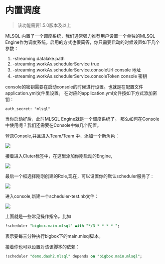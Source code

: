 # 内置调度

> 该功能需要1.5.0版本及以上

MLSQL 内置了一个调度系统，我们通常强力推荐用户设置一个单独的MLSQL Engine作为调度系统。启用的方式也很简答，你只需要启动的时候设置如下几个参数：

1. -streaming.datalake.path
2. -streaming.workAs.schedulerService true
3. -streaming.workAs.schedulerService.consoleUrl console 地址
4. -streaming.workAs.schedulerService.consoleToken console 密钥

console的密钥需要在启动console的时候进行设置。也就是在配置文件application.yml文件里设置。 在对应的application.yml文件按如下方式添加密钥：

```
auth_secret: "mlsql"
```

当你启动好后，此时MLSQL Engine就是一个调度系统了。 那么如何在Console中使用呢？我们还需要在Console中做几个配置。

登录Console,并且进入Team/Team 中，添加一个新角色：

![](http://docs.mlsql.tech/upload_images/WX20190914-160046@2x.png)

接着进入Cluter标签中，在这里添加你刚启动的Engine,

![](http://docs.mlsql.tech/upload_images/WX20190914-160159@2x.png)

最后一个框选择刚刚创建的Role,现在，可以设置你的默认scheduler服务了 :

![](http://docs.mlsql.tech/upload_images/WX20190914-160242@2x.png)


进入console,新建一个scheduler-test.nb文件：

![](http://docs.mlsql.tech/upload_images/WX20190914-160337@2x.png)

上面就是一些常见操作指令。比如

```sql
!scheduler "bigbox.main.mlsql" with "*/3 * * * * ";
```

表示要每三分钟执行bigbox下的main.mlsql脚本。

接着你也可以设置对该该脚本的依赖：

```sql
!scheduler "demo.dash2.mlsql" depends on "bigbox.main.mlsql"; 
```

